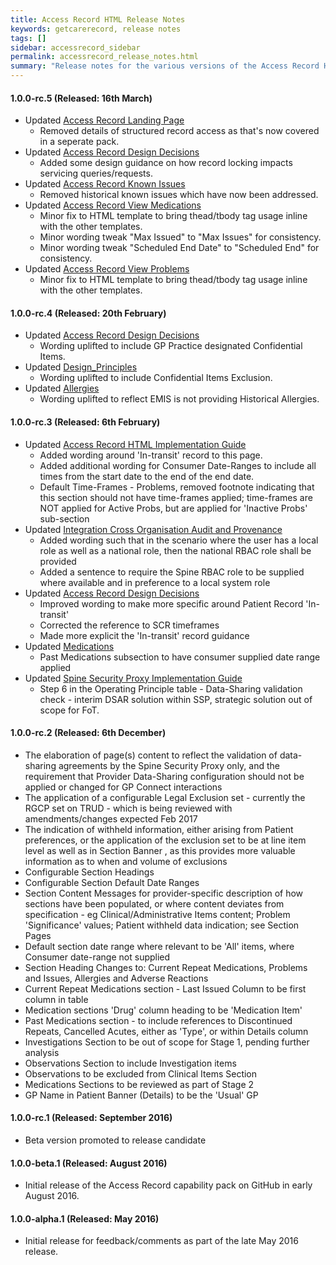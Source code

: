 ```yaml
---
title: Access Record HTML Release Notes
keywords: getcarerecord, release notes
tags: []
sidebar: accessrecord_sidebar
permalink: accessrecord_release_notes.html
summary: "Release notes for the various versions of the Access Record HTML capability."
---
```


#### 1.0.0-rc.5 (Released: 16th March)

- Updated [Access Record Landing Page](accessrecord.html)
  - Removed details of structured record access as that's now covered in a seperate pack.
- Updated [Access Record Design Decisions](accessrecord_design.html)
  - Added some design guidance on how record locking impacts servicing queries/requests.
- Updated [Access Record Known Issues](accessrecord_known_issues.html)
  - Removed historical known issues which have now been addressed.
- Updated [Access Record View Medications](accessrecord_view_medications.html)
  - Minor fix to HTML template to bring thead/tbody tag usage inline with the other templates.
  - Minor wording tweak "Max Issued" to "Max Issues" for consistency.
  - Minor wording tweak "Scheduled End Date" to "Scheduled End" for consistency.
- Updated [Access Record View Problems](accessrecord_view_problems.html)
  - Minor fix to HTML template to bring thead/tbody tag usage inline with the other templates.

#### 1.0.0-rc.4 (Released: 20th February)

- Updated [Access Record Design Decisions](accessrecord_design.html)
  - Wording uplifted to include GP Practice designated Confidential Items.
- Updated [Design_Principles](designprinciples_ig_principles.html)
  - Wording uplifted to include Confidential Items Exclusion.
- Updated [Allergies](accessrecord_view_allergies.html)
  - Wording uplifted to reflect EMIS is not providing Historical Allergies.

#### 1.0.0-rc.3 (Released: 6th February)

- Updated [Access Record HTML Implementation Guide](accessrecord_development_html_implementation_guide.html)  
  - Added wording around 'In-transit' record to this page.
  - Added additional wording for Consumer Date-Ranges to include all times from the start date to the end of the end date.
  - Default Time-Frames -  Problems, removed footnote indicating that this section should not have time-frames applied;  time-frames are NOT applied for Active Probs, but are applied for 'Inactive Probs' sub-section
- Updated [Integration Cross Organisation Audit and Provenance](integration_cross_organisation_audit_and_provenance.html)
  - Added wording such that in the scenario where the user has a local role as well as a national role, then the national RBAC role shall be provided
  - Added a sentence to require the Spine RBAC role to be supplied where available and in preference to a local system role
- Updated [Access Record Design Decisions](accessrecord_design.html)
  - Improved wording to make more specific around Patient Record 'In-transit'
  - Corrected the reference to SCR timeframes 
  - Made more explicit the 'In-transit' record guidance
- Updated [Medications](accessrecord_view_medications.html)
  - Past Medications subsection to have consumer supplied date range applied
- Updated [Spine Security Proxy Implementation Guide](integration_spine_security_proxy_implementation_guide.html)
  - Step 6 in the Operating Principle table - Data-Sharing validation check - interim DSAR solution within SSP, strategic solution out of scope for FoT.


#### 1.0.0-rc.2 (Released: 6th December) 

- The elaboration of page(s) content to reflect the validation of data-sharing agreements by the Spine Security Proxy only, and the requirement that Provider Data-Sharing configuration should not be applied or changed for GP Connect interactions 
- The application of a configurable Legal Exclusion set - currently the RGCP set on TRUD -  which is being reviewed with amendments/changes expected Feb 2017
- The indication of withheld information, either arising from Patient preferences, or the application of the exclusion set to be at line item level as well as in Section Banner , as this provides more valuable information as to when and volume of exclusions
- Configurable Section Headings
- Configurable Section Default Date Ranges
- Section Content Messages for provider-specific description of how sections have been populated, or where content deviates from specification - eg Clinical/Administrative Items content; Problem 'Significance' values;  Patient withheld data indication;   see Section Pages
- Default section date range where relevant to be 'All' items, where Consumer date-range not supplied
- Section Heading Changes to: Current Repeat Medications, Problems and Issues, Allergies and Adverse Reactions
- Current Repeat Medications section - Last Issued Column to be first column in table
- Medication sections 'Drug' column heading to be 'Medication Item'
- Past Medications section - to include references to Discontinued Repeats, Cancelled Acutes, either as 'Type', or within Details column
- Investigations Section to be out of scope for Stage 1, pending further analysis
- Observations Section to include Investigation items
- Observations to be excluded from Clinical Items Section
- Medications Sections to be reviewed as part of Stage 2
- GP Name in Patient Banner (Details) to be the 'Usual' GP
  
#### 1.0.0-rc.1 (Released: September 2016)
- Beta version promoted to release candidate

#### 1.0.0-beta.1 (Released: August 2016)
- Initial release of the Access Record capability pack on GitHub in early August 2016.

#### 1.0.0-alpha.1 (Released: May 2016)
- Initial release for feedback/comments as part of the late May 2016 release. 
